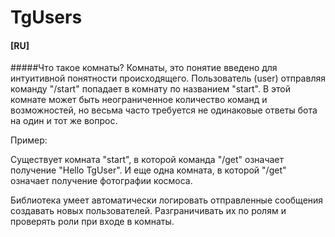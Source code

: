 # **TgUsers**
#### **[RU]**
#####Что такое комнаты? 
Комнаты, это понятие введено для интуитивной понятности происходящего. Пользователь (user) отправляя команду "/start" попадает в комнату по названием "start". В этой комнате может быть неограниченное количество команд и возможностей, но весьма часто требуется не одинаковые ответы бота на один и тот же вопрос. 

Пример: 

Существует комната "start", в которой команда "/get" означает получение "Hello TgUser".
И еще одна комната, в которой "/get" означает получение фотографии космоса. 

Библиотека умеет автоматически логировать отправленные сообщения создавать новых пользователей. 
Разграничивать их по ролям и проверять роли при входе в комнаты.
